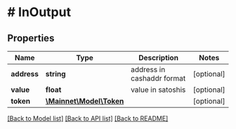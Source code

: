 # # InOutput

## Properties

Name | Type | Description | Notes
------------ | ------------- | ------------- | -------------
**address** | **string** | address in cashaddr format | [optional] 
**value** | **float** | value in satoshis | [optional] 
**token** | [**\Mainnet\Model\Token**](Token.md) |  | [optional] 

[[Back to Model list]](../../README.md#documentation-for-models) [[Back to API list]](../../README.md#documentation-for-api-endpoints) [[Back to README]](../../README.md)



